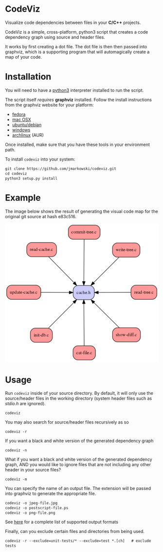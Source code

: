 # CodeViz

Visualize code dependencies between files in your __C/C++__ projects.

CodeViz is a simple, cross-platform, python3 script that creates a code
dependency graph using source and header files.

It works by first creating a dot file. The dot file is then then passed into
graphviz, which is a supporting program that will automagically create a map
of your code.


# Installation

You will need to have a [python3](http://www.python.org) interpreter installed
to run the script.

The script itself _requires_ __graphviz__ installed. Follow the install
instructions from the graphviz website for your platform:

* [fedora](http://www.graphviz.org/Download_linux_fedora.php)
* [mac OSX](http://www.graphviz.org/Download_macos.php)
* [ubuntu/debian](http://www.graphviz.org/Download_linux_ubuntu.php)
* [windows](http://graphviz.org/Download_windows.php)
* [archlinux](https://www.archlinux.org/packages/extra/x86_64/graphviz/) (AUR)

Once installed, make sure that you have these tools in your environment path.

To install `codeviz` into your system:

```
git clone https://github.com/jmarkowski/codeviz.git
cd codeviz
python3 setup.py install
```

# Example

The image below shows the result of generating the visual code map for the
original git source at hash e83c516.

![git e83c516](example.png)


# Usage

Run `codeviz` inside of your source directory. By default, it will only use
the source/header files in the working directory (system header files such as
_stdio.h_ are ignored).

```
codeviz
```

You may also search for source/header files recursively as so

```
codeviz -r
```

If you want a black and white version of the generated dependency graph

```
codeviz -n
```

What if you want a black and white version of the generated dependency
graph, AND you would like to ignore files that are not including any other header
in your source files?

```
codeviz -m
```

You can specify the name of an output file. The extension will be passed into
graphviz to generate the appropriate file.

```
codeviz -o jpeg-file.jpg
codeviz -o postscript-file.ps
codeviz -o png-file.png
```

See [here](http://www.graphviz.org/doc/info/output.html) for a complete list
of supported output formats

Finally, can you exclude certain files and directories from being used.

```
codeviz -r --exclude=unit-tests/* --exclude=test *.[ch]   # exclude tests
```
